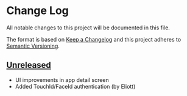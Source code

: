 # Change Log
All notable changes to this project will be documented in this file.

The format is based on [Keep a Changelog](http://keepachangelog.com/)
and this project adheres to [Semantic Versioning](http://semver.org/).

## [Unreleased]
- UI improvements in app detail screen
- Added TouchId/FaceId authentication (by Eliott)

[Unreleased]: https://github.com/RishabhTayal/ReviewMonitor/compare/master...HEAD

